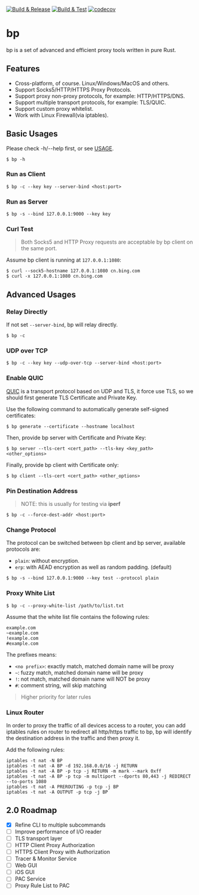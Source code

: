 [![Build & Release](https://github.com/micooz/bp/actions/workflows/build-release.yml/badge.svg)](https://github.com/micooz/bp/actions/workflows/build-release.yml)
[![Build & Test](https://github.com/micooz/bp/actions/workflows/build-test.yml/badge.svg)](https://github.com/micooz/bp/actions/workflows/build-test.yml)
[![codecov](https://codecov.io/gh/micooz/bp/branch/main/graph/badge.svg?token=7FCI8FK1UL)](https://codecov.io/gh/micooz/bp)

# bp

bp is a set of advanced and efficient proxy tools written in pure Rust.

## Features

* Cross-platform, of course. Linux/Windows/MacOS and others.
* Support Socks5/HTTP/HTTPS Proxy Protocols.
* Support proxy non-proxy protocols, for example: HTTP/HTTPS/DNS.
* Support multiple transport protocols, for example: TLS/QUIC.
* Support custom proxy whitelist.
* Work with Linux Firewall(via iptables).

## Basic Usages

Please check -h/--help first, or see [USAGE](usage).

```
$ bp -h
```

### Run as Client

```
$ bp -c --key key --server-bind <host:port>
```

### Run as Server

```
$ bp -s --bind 127.0.0.1:9000 --key key
```

### Curl Test

> Both Socks5 and HTTP Proxy requests are acceptable by bp client on the same port.

Assume bp client is running at `127.0.0.1:1080`:

```
$ curl --sock5-hostname 127.0.0.1:1080 cn.bing.com
$ curl -x 127.0.0.1:1080 cn.bing.com
```

## Advanced Usages

### Relay Directly

If not set `--server-bind`, bp will relay directly.

```
$ bp -c
```

### UDP over TCP

```
$ bp -c --key key --udp-over-tcp --server-bind <host:port>
```

### Enable QUIC

[QUIC](https://quicwg.github.io/) is a transport protocol based on UDP and TLS, it force use TLS, so we should first generate TLS Certificate and Private Key.

Use the following command to automatically generate self-signed certificates:

```
$ bp generate --certificate --hostname localhost
```

Then, provide bp server with Certificate and Private Key:

```
$ bp server --tls-cert <cert_path> --tls-key <key_path> <other_options>
```

Finally, provide bp client with Certificate only:

```
$ bp client --tls-cert <cert_path> <other_options>
```

### Pin Destination Address

> NOTE: this is usually for testing via **iperf**

```
$ bp -c --force-dest-addr <host:port>
```

### Change Protocol

The protocol can be switched between bp client and bp server, available protocols are:

* `plain`: without encryption.
* `erp`: with AEAD encryption as well as random padding. (default)

```
$ bp -s --bind 127.0.0.1:9000 --key test --protocol plain
```

### Proxy White List

```
$ bp -c --proxy-white-list /path/to/list.txt
```

Assume that the white list file contains the following rules:

```
example.com
~example.com
!example.com
#example.com
```

The prefixes means:

* `<no prefix>`: exactly match, matched domain name will be proxy
* `~`: fuzzy match, matched domain name will be proxy
* `!`: not match, matched domain name will NOT be proxy
* `#`: comment string, will skip matching

> Higher priority for later rules

### Linux Router

In order to proxy the traffic of all devices access to a router, you can add iptables rules on router to redirect all http/https traffic to bp, bp will identify the destination address in the traffic and then proxy it.

Add the following rules:

```
iptables -t nat -N BP
iptables -t nat -A BP -d 192.168.0.0/16 -j RETURN
iptables -t nat -A BP -p tcp -j RETURN -m mark --mark 0xff
iptables -t nat -A BP -p tcp -m multiport --dports 80,443 -j REDIRECT --to-ports 1080
iptables -t nat -A PREROUTING -p tcp -j BP
iptables -t nat -A OUTPUT -p tcp -j BP
```

## 2.0 Roadmap

- [x] Refine CLI to multiple subcommands
- [ ] Improve performance of I/O reader
- [ ] TLS transport layer
- [ ] HTTP Client Proxy Authorization
- [ ] HTTPS Client Proxy with Authorization
- [ ] Tracer & Monitor Service
- [ ] Web GUI
- [ ] iOS GUI
- [ ] PAC Service
- [ ] Proxy Rule List to PAC
